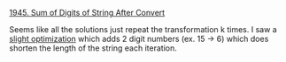 [1945. Sum of Digits of String After Convert](https://leetcode.com/problems/sum-of-digits-of-string-after-convert/)

Seems like all the solutions just repeat the transformation k times. I saw a [slight optimization](https://leetcode.com/problems/sum-of-digits-of-string-after-convert/discuss/1360766/Handle-k..z-first) which adds 2 digit numbers (ex. 15 -> 6) which does shorten the length of the string each iteration.